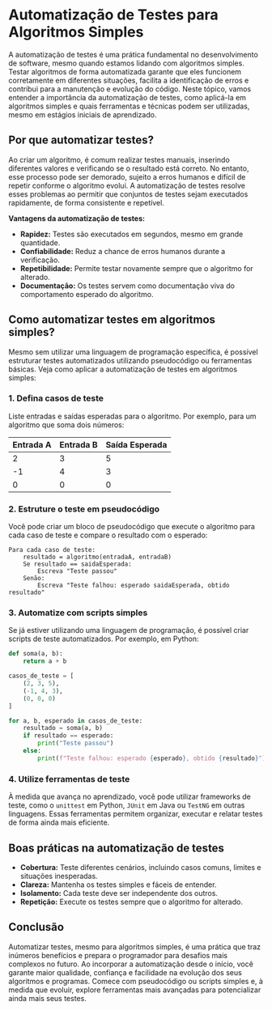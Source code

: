 
# Automatização de Testes para Algoritmos Simples

A automatização de testes é uma prática fundamental no desenvolvimento de software, mesmo quando estamos lidando com algoritmos simples. Testar algoritmos de forma automatizada garante que eles funcionem corretamente em diferentes situações, facilita a identificação de erros e contribui para a manutenção e evolução do código. Neste tópico, vamos entender a importância da automatização de testes, como aplicá-la em algoritmos simples e quais ferramentas e técnicas podem ser utilizadas, mesmo em estágios iniciais de aprendizado.

## Por que automatizar testes?

Ao criar um algoritmo, é comum realizar testes manuais, inserindo diferentes valores e verificando se o resultado está correto. No entanto, esse processo pode ser demorado, sujeito a erros humanos e difícil de repetir conforme o algoritmo evolui. A automatização de testes resolve esses problemas ao permitir que conjuntos de testes sejam executados rapidamente, de forma consistente e repetível.

**Vantagens da automatização de testes:**
- **Rapidez:** Testes são executados em segundos, mesmo em grande quantidade.
- **Confiabilidade:** Reduz a chance de erros humanos durante a verificação.
- **Repetibilidade:** Permite testar novamente sempre que o algoritmo for alterado.
- **Documentação:** Os testes servem como documentação viva do comportamento esperado do algoritmo.

## Como automatizar testes em algoritmos simples?

Mesmo sem utilizar uma linguagem de programação específica, é possível estruturar testes automatizados utilizando pseudocódigo ou ferramentas básicas. Veja como aplicar a automatização de testes em algoritmos simples:

### 1. Defina casos de teste

Liste entradas e saídas esperadas para o algoritmo. Por exemplo, para um algoritmo que soma dois números:

| Entrada A | Entrada B | Saída Esperada |
|-----------|-----------|----------------|
| 2         | 3         | 5              |
| -1        | 4         | 3              |
| 0         | 0         | 0              |

### 2. Estruture o teste em pseudocódigo

Você pode criar um bloco de pseudocódigo que execute o algoritmo para cada caso de teste e compare o resultado com o esperado:

```pseudocode
Para cada caso de teste:
    resultado = algoritmo(entradaA, entradaB)
    Se resultado == saidaEsperada:
        Escreva "Teste passou"
    Senão:
        Escreva "Teste falhou: esperado saidaEsperada, obtido resultado"
```

### 3. Automatize com scripts simples

Se já estiver utilizando uma linguagem de programação, é possível criar scripts de teste automatizados. Por exemplo, em Python:

```python
def soma(a, b):
    return a + b

casos_de_teste = [
    (2, 3, 5),
    (-1, 4, 3),
    (0, 0, 0)
]

for a, b, esperado in casos_de_teste:
    resultado = soma(a, b)
    if resultado == esperado:
        print("Teste passou")
    else:
        print(f"Teste falhou: esperado {esperado}, obtido {resultado}")
```

### 4. Utilize ferramentas de teste

À medida que avança no aprendizado, você pode utilizar frameworks de teste, como o `unittest` em Python, `JUnit` em Java ou `TestNG` em outras linguagens. Essas ferramentas permitem organizar, executar e relatar testes de forma ainda mais eficiente.

## Boas práticas na automatização de testes

- **Cobertura:** Teste diferentes cenários, incluindo casos comuns, limites e situações inesperadas.
- **Clareza:** Mantenha os testes simples e fáceis de entender.
- **Isolamento:** Cada teste deve ser independente dos outros.
- **Repetição:** Execute os testes sempre que o algoritmo for alterado.

## Conclusão

Automatizar testes, mesmo para algoritmos simples, é uma prática que traz inúmeros benefícios e prepara o programador para desafios mais complexos no futuro. Ao incorporar a automatização desde o início, você garante maior qualidade, confiança e facilidade na evolução dos seus algoritmos e programas. Comece com pseudocódigo ou scripts simples e, à medida que evoluir, explore ferramentas mais avançadas para potencializar ainda mais seus testes.
```
